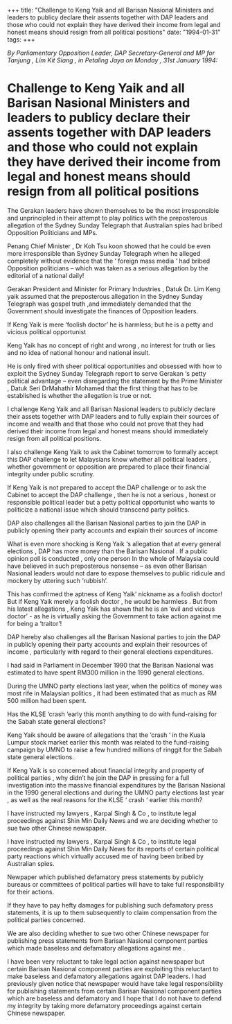+++ 
title: "Challenge to Keng Yaik and all Barisan Nasional Ministers and leaders to publicy declare their assents together with DAP leaders and those who could not explain they have derived their income from legal and honest means should resign from all political positions"
date: "1994-01-31"
tags:
+++

_By Parliamentary Opposition Leader, DAP Secretary-General and MP for Tanjung , Lim Kit Siang , in Petaling Jaya on Monday , 31st January 1994:_

# Challenge to Keng Yaik and all Barisan Nasional Ministers and leaders to publicy declare their assents together with DAP leaders and those who could not explain they have derived their income from legal and honest means should resign from all political positions

The Gerakan leaders have shown themselves to be the most irresponsible and unprincipled in their attempt to play politics with the preposterous allegation of the Sydney Sunday Telegraph that Australian spies had bribed Opposition Politicians and MPs.</u>

Penang Chief Minister , Dr Koh Tsu koon showed that he could be even more irresponsible than Sydney Sunday Telegraph when he alleged completely without evidence that the ‘ foreign mass media ‘ had bribed Opposition politicians – which was taken as a serious allegation by the editorial of a national daily!

Gerakan President and Minister for Primary Industries , Datuk Dr. Lim Keng yaik  assumed that the preposterous allegation in the Sydney Sunday Telegraph was gospel truth ,and immediately demanded that the Government should investigate the finances of Opposition leaders.

If Keng Yaik is mere ‘foolish doctor’ he is harmless; but he is a petty and vicious political opportunist

Keng Yaik has no concept of right and wrong , no interest for truth or lies and no idea of national honour and national insult.

He is only fired with sheer political opportunities and obsessed with how to exploit the Sydney Sunday Telegraph report to serve Gerakan ‘s petty political advantage – even disregarding the statement by the Prime Minister , Datuk Seri DrMahathir Mohamed that the first thing that has to be established is whether the allegation is true or not.

I challenge Keng Yaik and all Barisan Nasional leaders to publicly declare their assets together with DAP leaders and to fully explain their sources of income and wealth and that those who could not prove that they had derived their income from legal and honest means should immediately resign from all political positions.

I also challenge Keng Yaik to ask the Cabinet tomorrow to formally accept this DAP challenge  to let Malaysians know whether all political leaders , whether government or opposition are prepared to place their financial integrity under public scrutiny.

If Keng Yaik is not prepared to accept the DAP challenge or to ask the Cabinet to accept the DAP challenge , then he is not a serious , honest or responsible political leader but a petty political opportunist who wants to politicize a national issue which should transcend party politics.

DAP also challenges all the Barisan Nasional parties to join the DAP in publicly opening their party accounts and explain their sources of income

What is even more shocking is Keng Yaik ‘s allegation that at every general elections , DAP has more money than the Barisan Nasional . If a public opinion poll is conducted , only one person In the whole of Malaysia could have believed in such preposterous nonsense – as even other Barisan Nasional leaders would not dare to expose themselves to public ridicule and mockery by uttering such ‘rubbish’.

This has confirmed the aptness of Keng Yaik’ nickname as a foolish doctor! But if Keng Yaik merely a foolish doctor , he would be harmless . But from his latest allegations , Keng Yaik has shown that he is an ‘evil and vicious doctor’ -  as he is virtually asking the Government to take action against me for being a ‘traitor’!

DAP hereby also challenges all the Barisan Nasional parties to join the DAP in publicly opening their party accounts and explain their resources of income , particularly with regard to their general elections expenditures.

I had said in Parliament in December 1990 that the Barisan Nasional was estimated to have spent RM300 million in the 1990 general elections.

During the UMNO party elections last year, when the politics of money was most rife in Malaysian politics , it had been estimated that as much as RM 500 million had been spent.

Has the KLSE ‘crash ‘early this month anything to do with fund-raising for the Sabah state general elections? 

Keng Yaik should be aware of allegations that the ‘crash ‘ in the Kuala Lumpur stock market earlier this month was related to the fund-raising campaign by UMNO to raise a few hundred millions of ringgit for the Sabah state general elections.

If Keng Yaik is so concerned about financial integrity and property of political parties , why didn’t he join the DAP in pressing for a full investigation into the massive financial expenditures by the Barisan Nasional in the 1990 general elections and during the UMNO party elections last year , as well as the real reasons for the KLSE ‘ crash ‘ earlier this month?

I have instructed my lawyers , Karpal Singh & Co , to institute legal proceedings against Shin Min Daily News and we are deciding whether to sue two other Chinese newspaper. 

I have instructed my lawyers , Karpal Singh & Co , to institute legal proceedings against Shin Min Daily News for its reports of certain political party reactions which virtually accused me of having been bribed by Australian spies.

Newpaper which published defamatory press statements by publicly bureaus or committees of political parties will have to take full responsibility for their actions.

If they have to pay hefty damages for publishing such defamatory press statements, it is up to them subsequently to claim compensation from the political parties concerned.

We are also deciding whether to sue two other Chinese newspaper for publishing press statements from Barisan Nasional component parties which made baseless and defamatory allegations against me .

I have been very reluctant to take legal action against newspaper but certain Barisan Nasional component parties are exploiting this reluctant to make baseless and defamatory allegations against DAP leaders. I had previously given notice that newspaper would have take legal responsibility for publishing statements from certain Barisan Nasional component parties which are baseless and defamatory and I hope that I do not have to defend my integrity by taking more defamatory proceedings against certain Chinese newspaper.
 
